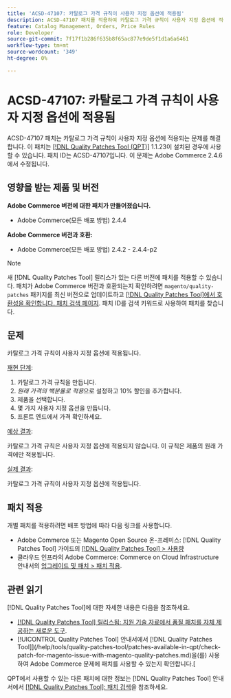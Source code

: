 ```yaml
---
title: 'ACSD-47107: 카탈로그 가격 규칙이 사용자 지정 옵션에 적용됨'
description: ACSD-47107 패치를 적용하여 카탈로그 가격 규칙이 사용자 지정 옵션에 적용되는 Adobe Commerce 문제를 해결합니다.
feature: Catalog Management, Orders, Price Rules
role: Developer
source-git-commit: 7f17f1b286f635b8f65ac877e9de5f1d1a6a6461
workflow-type: tm+mt
source-wordcount: '349'
ht-degree: 0%

---
```


# ACSD-47107: 카탈로그 가격 규칙이 사용자 지정 옵션에 적용됨

ACSD-47107 패치는 카탈로그 가격 규칙이 사용자 지정 옵션에 적용되는 문제를 해결합니다. 이 패치는 [[!DNL Quality Patches Tool (QPT)]](https://experienceleague.adobe.com/en/docs/commerce-knowledge-base/kb/announcements/commerce-announcements/magento-quality-patches-released-new-tool-to-self-serve-quality-patches) 1.1.23이 설치된 경우에 사용할 수 있습니다. 패치 ID는 ACSD-47107입니다. 이 문제는 Adobe Commerce 2.4.6에서 수정됩니다.

## 영향을 받는 제품 및 버전

**Adobe Commerce 버전에 대한 패치가 만들어졌습니다.**

* Adobe Commerce(모든 배포 방법) 2.4.4

**Adobe Commerce 버전과 호환:**

* Adobe Commerce(모든 배포 방법) 2.4.2 - 2.4.4-p2

>[!NOTE]
>
>새 [!DNL Quality Patches Tool] 릴리스가 있는 다른 버전에 패치를 적용할 수 있습니다. 패치가 Adobe Commerce 버전과 호환되는지 확인하려면 `magento/quality-patches` 패키지를 최신 버전으로 업데이트하고 [[!DNL Quality Patches Tool]에서 호환성을 확인합니다. 패치 검색 페이지](https://experienceleague.adobe.com/tools/commerce-quality-patches/index.html). 패치 ID를 검색 키워드로 사용하여 패치를 찾습니다.

## 문제

카탈로그 가격 규칙이 사용자 지정 옵션에 적용됩니다.

<u>재현 단계</u>:

1. 카탈로그 가격 규칙을 만듭니다.
1. *원래 가격의 백분율로 적용*&#x200B;으로 설정하고 10% 할인을 추가합니다.
1. 제품을 선택합니다.
1. 몇 가지 사용자 지정 옵션을 만듭니다.
1. 프론트 엔드에서 가격 확인하세요.

<u>예상 결과</u>:

카탈로그 가격 규칙은 사용자 지정 옵션에 적용되지 않습니다. 이 규칙은 제품의 원래 가격에만 적용됩니다.

<u>실제 결과</u>:

카탈로그 가격 규칙이 사용자 지정 옵션에 적용됩니다.

## 패치 적용

개별 패치를 적용하려면 배포 방법에 따라 다음 링크를 사용합니다.

* Adobe Commerce 또는 Magento Open Source 온-프레미스: [!DNL Quality Patches Tool] 가이드의 [[!DNL Quality Patches Tool] > 사용량](https://experienceleague.adobe.com/docs/commerce-operations/tools/quality-patches-tool/usage.html)
* 클라우드 인프라의 Adobe Commerce: Commerce on Cloud Infrastructure 안내서의 [업그레이드 및 패치 > 패치 적용](https://experienceleague.adobe.com/docs/commerce-cloud-service/user-guide/develop/upgrade/apply-patches.html).

## 관련 읽기

[!DNL Quality Patches Tool]에 대한 자세한 내용은 다음을 참조하세요.

* [[!DNL Quality Patches Tool] 릴리스됨: 지원 기술 자료에서 품질 패치를 자체 제공하는 새로운 도구](https://experienceleague.adobe.com/en/docs/commerce-knowledge-base/kb/announcements/commerce-announcements/magento-quality-patches-released-new-tool-to-self-serve-quality-patches).
* [!UICONTROL Quality Patches Tool] 안내서에서  [!DNL Quality Patches Tool]](/help/tools/quality-patches-tool/patches-available-in-qpt/check-patch-for-magento-issue-with-magento-quality-patches.md)을(를) 사용하여 Adobe Commerce 문제에 패치를 사용할 수 있는지 확인합니다.[


QPT에서 사용할 수 있는 다른 패치에 대한 정보는 [!DNL Quality Patches Tool] 안내서에서 [[!DNL Quality Patches Tool]: 패치 검색](https://experienceleague.adobe.com/tools/commerce-quality-patches/index.html)을 참조하세요.
